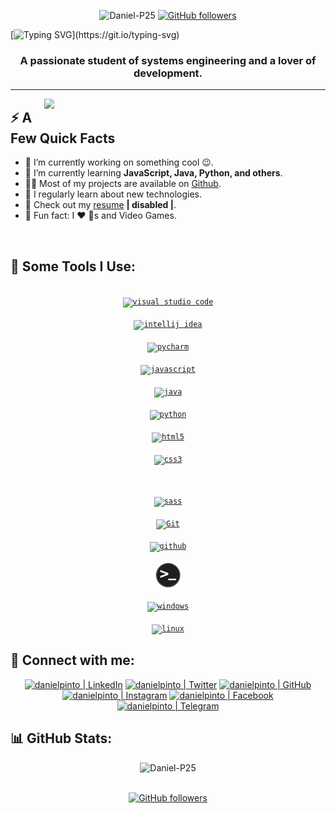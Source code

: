 <div align="center"> 

<img src="https://komarev.com/ghpvc/?username=Daniel-P25" alt="Daniel-P25"/>      [![GitHub followers](https://img.shields.io/github/followers/Daniel-P25.svg?style=social&label=Follow)](https://github.com/Daniel-P25?tab=followers)
</div>
  
[![Typing SVG](https://readme-typing-svg.herokuapp.com?size=35&color=04C9F7&center=true&vCenter=true&width=650&height=40&lines=Hey+There+%F0%9F%91%8B%2C+I'm+Daniel+Pinto..!)](https://git.io/typing-svg)
<h3 align="center">A passionate student of systems engineering and a lover of development.</h3>

-------------

<img align="right" src="https://github.com/arshsahzad/arshsahzad/blob/master/assets/gifs/developer.gif" width="450px">
<h2>⚡️ A Few Quick Facts</h2>
<ul>
<li>🔭 I’m currently working on something cool 😉.</li>
<li>🌱 I’m currently learning <strong>JavaScript, Java, Python, and others</strong>.</li>
<li>👨‍💻 Most of my projects are available on <a href="https://github.com/Daniel-P25">Github</a>.</li>
<li>📝 I regularly learn about new technologies.</li>
<li>📙 Check out my <a href="github.com/Daniel-P25">resume</a> <strong>| disabled |</strong>.</li>
<li>🎉 Fun fact:  I ❤️ 🐶s and Video Games.</li>
</ul>

</br>

<h2>🚀 Some Tools I Use:</h2>
<div align="center">
 
[<code>
<img alt="visual studio code" width="40px" src="https://img.icons8.com/fluent/240/000000/visual-studio-code-2019.png" />
</code>](https://code.visualstudio.com/)
[<code>
<img alt="intellij idea" width="40px" src="https://img.icons8.com/color/240/000000/intellij-idea.png" />
</code>](https://www.jetbrains.com/idea/)
[<code>
<img alt="pycharm" width="40px" src="https://img.icons8.com/color/240/000000/pycharm.png" />
</code>](https://www.jetbrains.com/pycharm/)
[<code>
<img alt="javascript" width="40px" src="https://img.icons8.com/color/240/000000/javascript.png" />
</code>](https://developer.mozilla.org/en-US/docs/Web/JavaScript)
[<code>
<img alt="java" width="40px" src="https://img.icons8.com/color/240/000000/java-coffee-cup-logo.png">
</code>](https://docs.oracle.com/en/java/)
[<code>
<img alt="python" width="40px" src="https://img.icons8.com/color/240/000000/python.png">
</code>](https://www.python.org/)
[<code>
<img alt="html5" width="40px" src="https://img.icons8.com/color/240/000000/html-5.png">
</code>](https://developer.mozilla.org/en-US/docs/Web/HTML)
[<code>
<img alt="css3" width="40px" src="https://img.icons8.com/color/240/000000/css3.png">
</code>](https://developer.mozilla.org/en-US/docs/Web/CSS)
</br>

[<code>
<img alt="sass" width="40px" src="https://img.icons8.com/color/240/000000/sass.png">
</code>](https://sass-lang.com/)
[<code>
<img alt="Git" width="40px" src="https://img.icons8.com/color/240/000000/git.png">
</code>](https://git-scm.com/)
[<code>
<img alt="github" width="40px" src="https://img.icons8.com/ios-glyphs/240/000000/github.png">
</code>](https://github.com/)
[<code>
<img alt="terminal" width="40px" src="https://raw.githubusercontent.com/github/explore/80688e429a7d4ef2fca1e82350fe8e3517d3494d/topics/terminal/terminal.png">
</code>](https://docs.microsoft.com/en-us/windows/terminal/)
[<code>
<img alt="windows" width="40px" src="https://img.icons8.com/color/240/000000/windows-10.png">
</code>](https://www.microsoft.com/en-us/windows)
[<code>
<img alt="linux" width="40px" src="https://img.icons8.com/color/96/000000/linux.png">
</code>](https://www.kernel.org/)
</div>

<h2>📲 Connect with me:</h2>
<div align="center">

[<img alt="danielpinto | LinkedIn" width="40px" src="https://cdn.jsdelivr.net/npm/simple-icons@v3/icons/linkedin.svg" />](https://www.linkedin.com/in/daniel-mauricio-pinto-5b6031248/)
[<img alt="danielpinto | Twitter" width="40px" src="https://cdn.jsdelivr.net/npm/simple-icons@v3/icons/twitter.svg" />](https://twitter.com/DanielP_2525)
[<img alt="danielpinto | GitHub" width="40px" src="https://cdn.jsdelivr.net/npm/simple-icons@v3/icons/github.svg" />](https://github.com/Daniel-P25)
[<img alt="danielpinto | Instagram" width="40px" src="https://cdn.jsdelivr.net/npm/simple-icons@v3/icons/instagram.svg" />](https://www.instagram.com/daniel_mpinto/)
[<img alt="danielpinto | Facebook" width="40px" src="https://cdn.jsdelivr.net/npm/simple-icons@v3/icons/facebook.svg" />](https://www.facebook.com/profile.php?id=100052806528844)
[<img alt="danielpinto | Telegram" width="40px" src="https://cdn.jsdelivr.net/npm/simple-icons@v3/icons/telegram.svg" />](https://t.me/DanielPinto_25)
</div>

<h2>📊 GitHub Stats:</h2>
<div align="center">
<img width="650px" src="https://github-readme-stats.vercel.app/api?username=Daniel-P25&show_icons=true&count_private=true" alt="Daniel-P25" />
</div>
</br>
<div align="center"> 

[![GitHub followers](https://img.shields.io/github/followers/Daniel-P25.svg?style=social&label=Follow)](https://github.com/Daniel-P25?tab=followers)
</div>
